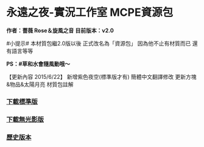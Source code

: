 # 永遠之夜-實況工作室 MCPE資源包
__作者：薔薇 Rose＆旋風之音__
__目前版本：v2.0__

#小提示#
本材質包繼2.0版以後
正式改名為「資源包」
因為他不止有材質而已
還有語言等等

__PS：#草和水會隨風動哦～__

  【更新內容 2015/6/22】
  新增紫色夜空(標準版才有)
  簡體中文翻譯修改
  更新方塊&物品&太陽月亮
  材質包註解

### [下載標準版](https://www.dropbox.com/sh/nmwf7a6hh2jer90/AAAveaeul2KE0pEBZ4fV96bda/%E6%B0%B8%E9%81%A0%E4%B9%8B%E5%A4%9C%20%E5%9C%98%E9%9A%8A%E8%B3%87%E6%BA%90%E5%8C%85/%E6%B0%B8%E9%81%A0%E4%B9%8B%E5%A4%9C%E8%B3%87%E6%BA%90%E5%8C%85%20v2.0/%E6%A8%99%E6%BA%96%E7%89%88/FNT%20Studio%E8%B3%87%E6%BA%90%E5%8C%85%20v2.0%E6%A8%99%E6%BA%96%E7%89%88.zip?dl=1)
### [下載無光影版](https://www.dropbox.com/sh/nmwf7a6hh2jer90/AAAveaeul2KE0pEBZ4fV96bda/%E6%B0%B8%E9%81%A0%E4%B9%8B%E5%A4%9C%20%E5%9C%98%E9%9A%8A%E8%B3%87%E6%BA%90%E5%8C%85/%E6%B0%B8%E9%81%A0%E4%B9%8B%E5%A4%9C%E8%B3%87%E6%BA%90%E5%8C%85%20v2.0/%E6%A8%99%E6%BA%96%E7%89%88/FNT%20Studio%E8%B3%87%E6%BA%90%E5%8C%85%20v2.0%E6%A8%99%E6%BA%96%E7%89%88.zip?dl=1)

### [歷史版本](https://www.dropbox.com/home/%E6%B0%B8%E9%81%A0%E4%B9%8B%E5%A4%9C%20%E8%B3%87%E6%BA%90%E5%88%86%E4%BA%AB/%E6%B0%B8%E9%81%A0%E4%B9%8B%E5%A4%9C%20%E5%9C%98%E9%9A%8A%E8%B3%87%E6%BA%90%E5%8C%85)
